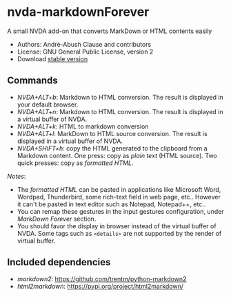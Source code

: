 # nvda-markdownForever
A small NVDA add-on that converts MarkDown or HTML contents easily

* Authors: André-Abush Clause and contributors
* License: GNU General Public License, version 2
* Download [stable version][1]

## Commands
- *NVDA+ALT+b*: Markdown to HTML conversion. The result is displayed in your default browser.
- *NVDA+ALT+n*: Markdown to HTML conversion. The result is displayed in a virtual buffer of NVDA.
- *NVDA+ALT+k*: HTML to markdown conversion
- *NVDA+ALT+l*: MarkDown to HTML source conversion. The result is displayed in a virtual buffer of NVDA.
- *NVDA+SHIFT+h*: copy the HTML generated to the clipboard from a Markdown content. One press: copy as *plain text* (HTML source). Two quick presses: copy as *formatted HTML*.

*Notes*:
* The *formatted HTML* can be pasted in applications like Microsoft Word, Wordpad, Thunderbird, some rich-text field in web page, etc.. However it can't be pasted in text editor such as Notepad, Notepad++, etc..
* You can remap these gestures in the input gestures configuration, under _MarkDown Forever_ section.
* You should favor the display in browser instead of the virtual  buffer of NVDA. Some tags such as `<details>` are not supported by the render of virtual buffer.

## Included dependencies
- *markdown2*: <https://github.com/trentm/python-markdown2>
- *html2markdown*: <https://pypi.org/project/html2markdown/>

[1]: https://andreabc.net/projects/NVDA_addons/MarkdownForever/latest
